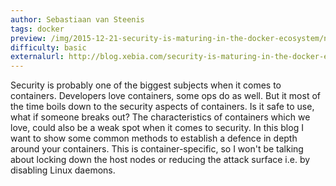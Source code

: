 ```yaml
---
author: Sebastiaan van Steenis
tags: docker
preview: /img/2015-12-21-security-is-maturing-in-the-docker-ecosystem/nautilus-cover.jpg
difficulty: basic
externalurl: http://blog.xebia.com/security-is-maturing-in-the-docker-ecosystem/
---
```

Security is probably one of the biggest subjects when it comes to containers. Developers love containers, some ops do as well. But it most of the time boils down to the security aspects of containers. Is it safe to use, what if someone breaks out? The characteristics of containers which we love, could also be a weak spot when it comes to security. In this blog I want to show some common methods to establish a defence in depth around your containers. This is container-specific, so I won't be talking about locking down the host nodes or reducing the attack surface i.e. by disabling Linux daemons.
